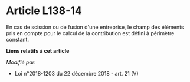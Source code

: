# Article L138-14

En cas de scission ou de fusion d'une entreprise, le champ des éléments pris en compte pour le calcul de la contribution est
défini à périmètre constant.

**Liens relatifs à cet article**

_Modifié par_:

  - Loi n°2018-1203 du 22 décembre 2018 - art. 21 (V)
